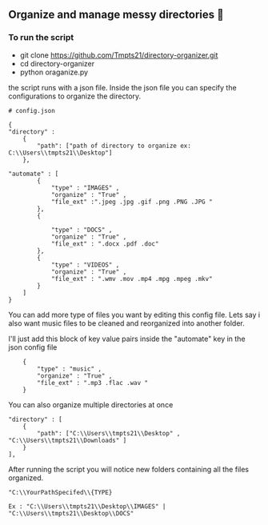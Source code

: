 
## Organize and manage messy directories 🧹

### To run the script  

- git clone https://github.com/Tmpts21/directory-organizer.git
- cd directory-organizer
- python oraganize.py 

the script runs with a json file. Inside the json file you can specify the configurations to organize the directory.

```
# config.json

{   
"directory" : 
	{
		"path": ["path of directory to organize ex: C:\\Users\\tmpts21\\Desktop"]
	},

"automate" : [ 
		{ 
			"type" : "IMAGES" ,  
			"organize" : "True" ,    
			"file_ext" :".jpeg .jpg .gif .png .PNG .JPG "      
		},   
		{
			
			"type" : "DOCS" , 
			"organize" : "True" ,   
			"file_ext" : ".docx .pdf .doc"    
		}, 
		{
			"type" : "VIDEOS" ,  
			"organize" : "True" ,  
			"file_ext" : ".wmv .mov .mp4 .mpg .mpeg .mkv" 
		}
	] 
}

```
You can add more type of files you want by editing this config file. Lets say i also want music files to be cleaned and reorganized into another folder.

I'll just add this block of key value pairs inside the "automate" key in the json config file 

```
	{
		"type" : "music" ,  
		"organize" : "True" ,  
		"file_ext" : ".mp3 .flac .wav " 
	}

```

You can also organize multiple directories at once 

```
"directory" : [ 
	{
		"path": ["C:\\Users\\tmpts21\\Desktop" , "C:\\Users\\tmpts21\\Downloads" ]
	} 
],

```

After running the script you will notice new folders containing all the files organized. 

```
"C:\\YourPathSpecifed\\{TYPE} 

Ex : "C:\\Users\\tmpts21\\Desktop\\IMAGES" | "C:\\Users\\tmpts21\\Desktop\\DOCS"

```






